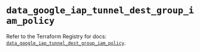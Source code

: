 # `data_google_iap_tunnel_dest_group_iam_policy`

Refer to the Terraform Registry for docs: [`data_google_iap_tunnel_dest_group_iam_policy`](https://registry.terraform.io/providers/hashicorp/google-beta/5.28.0/docs/data-sources/google_iap_tunnel_dest_group_iam_policy).
